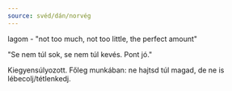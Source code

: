 ```yaml
---
source: svéd/dán/norvég
---
```


lagom - "not too much, not too little, the perfect amount"

"Se nem túl sok, se nem túl kevés. Pont jó."

Kiegyensúlyozott. Főleg munkában: ne hajtsd túl magad, de ne is lébecolj/tétlenkedj.